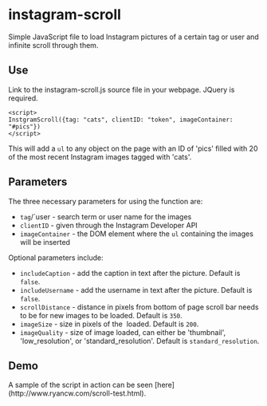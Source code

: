 instagram-scroll
================

Simple JavaScript file to load Instagram pictures of a certain tag or user and infinite scroll through them.

<h2><b>Use</b></h2>

Link to the instagram-scroll.js source file in your webpage.
JQuery is required.

```
<script>
InstgramScroll({tag: "cats", clientID: "token", imageContainer: "#pics"})
</script>
```

This will add a `ul` to any object on the page with an ID of 'pics' filled with 20 of the most recent Instagram images tagged with 'cats'.

<h2><b>Parameters</b></h2>

The three necessary parameters for using the function are:
* `tag`/`user  - search term or user name for the images
* `clientID` - given through the Instagram Developer API
* `imageContainer` - the DOM element where the `ul` containing the images will be inserted

Optional parameters include:
* `includeCaption` - add the caption in text after the picture. Default is `false`.
* `includeUsername` - add the username in text after the picture. Default is `false`.
* `scrollDistance` - distance in pixels from bottom of page scroll bar needs to be for new images to be loaded. Default is `350`.
* `imageSize` - size in pixels of the <img> loaded. Default is `200`.
* `imageQuality` - size of image loaded, can either be 'thumbnail', 'low_resolution', or 'standard_resolution'. Default is `standard_resolution`.

<h2><b>Demo</b></h2>
A sample of the script in action can be seen [here](http://www.ryancw.com/scroll-test.html).

